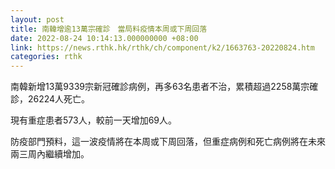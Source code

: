 ```yaml
---
layout: post
title: 南韓增逾13萬宗確診　當局料疫情本周或下周回落
date: 2022-08-24 10:14:13.000000000 +08:00
link: https://news.rthk.hk/rthk/ch/component/k2/1663763-20220824.htm
categories: rthk
---
```


南韓新增13萬9339宗新冠確診病例，再多63名患者不治，累積超過2258萬宗確診，26224人死亡。

現有重症患者573人，較前一天增加69人。

防疫部門預料，這一波疫情將在本周或下周回落，但重症病例和死亡病例將在未來兩三周內繼續增加。
